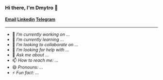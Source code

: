 ### Hi there, I'm Dmytro 👋

#### [Email](mailto:dmytro.khomenko.it@gmail.com) [Linkedin](https://www.linkedin.com/in/dmytro-khomenko-dev/") [Telegram](https://www.t.me/DmytroKhomenko)

---

- 🔭 _I’m currently working on ..._
- 🌱 _I’m currently learning ..._
- 👯 _I’m looking to collaborate on ..._
- 🤔 _I’m looking for help with ..._
- 💬 _Ask me about ..._
- 📫 _How to reach me: ..._
- 😄 _Pronouns: ..._
- ⚡ _Fun fact: ..._
